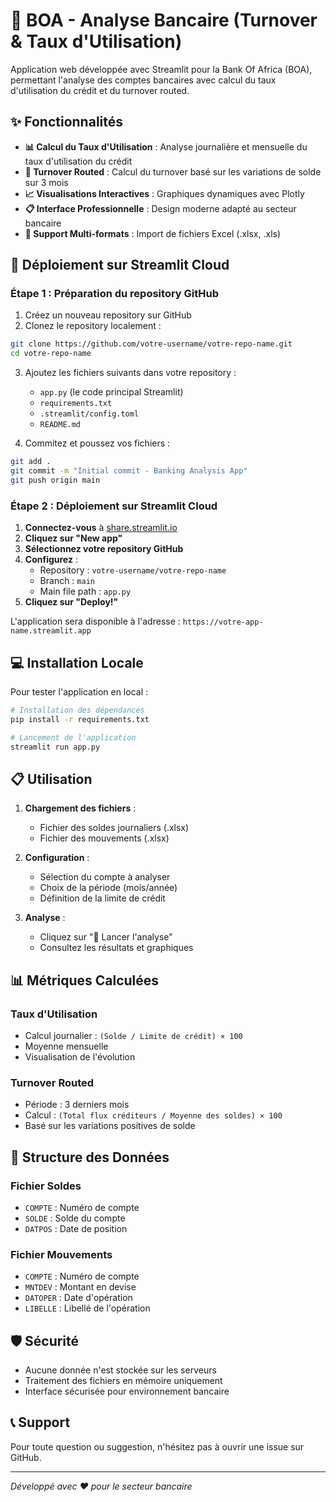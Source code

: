# 🏦 BOA - Analyse Bancaire (Turnover & Taux d'Utilisation)

Application web développée avec Streamlit pour la Bank Of Africa (BOA), permettant l'analyse des comptes bancaires avec calcul du taux d'utilisation du crédit et du turnover routed.

## ✨ Fonctionnalités

- **📊 Calcul du Taux d'Utilisation** : Analyse journalière et mensuelle du taux d'utilisation du crédit
- **🔄 Turnover Routed** : Calcul du turnover basé sur les variations de solde sur 3 mois
- **📈 Visualisations Interactives** : Graphiques dynamiques avec Plotly
- **📋 Interface Professionnelle** : Design moderne adapté au secteur bancaire
- **📁 Support Multi-formats** : Import de fichiers Excel (.xlsx, .xls)

## 🚀 Déploiement sur Streamlit Cloud

### Étape 1 : Préparation du repository GitHub

1. Créez un nouveau repository sur GitHub
2. Clonez le repository localement :
```bash
git clone https://github.com/votre-username/votre-repo-name.git
cd votre-repo-name
```

3. Ajoutez les fichiers suivants dans votre repository :
   - `app.py` (le code principal Streamlit)
   - `requirements.txt`
   - `.streamlit/config.toml`
   - `README.md`

4. Commitez et poussez vos fichiers :
```bash
git add .
git commit -m "Initial commit - Banking Analysis App"
git push origin main
```

### Étape 2 : Déploiement sur Streamlit Cloud

1. **Connectez-vous** à [share.streamlit.io](https://share.streamlit.io)
2. **Cliquez sur "New app"**
3. **Sélectionnez votre repository GitHub**
4. **Configurez** :
   - Repository : `votre-username/votre-repo-name`
   - Branch : `main`
   - Main file path : `app.py`
5. **Cliquez sur "Deploy!"**

L'application sera disponible à l'adresse : `https://votre-app-name.streamlit.app`

## 💻 Installation Locale

Pour tester l'application en local :

```bash
# Installation des dépendances
pip install -r requirements.txt

# Lancement de l'application
streamlit run app.py
```

## 📋 Utilisation

1. **Chargement des fichiers** : 
   - Fichier des soldes journaliers (.xlsx)
   - Fichier des mouvements (.xlsx)

2. **Configuration** :
   - Sélection du compte à analyser
   - Choix de la période (mois/année)
   - Définition de la limite de crédit

3. **Analyse** :
   - Cliquez sur "🚀 Lancer l'analyse"
   - Consultez les résultats et graphiques

## 📊 Métriques Calculées

### Taux d'Utilisation
- Calcul journalier : `(Solde / Limite de crédit) × 100`
- Moyenne mensuelle
- Visualisation de l'évolution

### Turnover Routed
- Période : 3 derniers mois
- Calcul : `(Total flux créditeurs / Moyenne des soldes) × 100`
- Basé sur les variations positives de solde

## 🔧 Structure des Données

### Fichier Soldes
- `COMPTE` : Numéro de compte
- `SOLDE` : Solde du compte
- `DATPOS` : Date de position

### Fichier Mouvements
- `COMPTE` : Numéro de compte
- `MNTDEV` : Montant en devise
- `DATOPER` : Date d'opération
- `LIBELLE` : Libellé de l'opération

## 🛡️ Sécurité

- Aucune donnée n'est stockée sur les serveurs
- Traitement des fichiers en mémoire uniquement
- Interface sécurisée pour environnement bancaire

## 📞 Support

Pour toute question ou suggestion, n'hésitez pas à ouvrir une issue sur GitHub.

---

*Développé avec ❤️ pour le secteur bancaire*